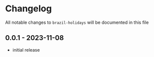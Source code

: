 # Changelog

All notable changes to `brazil-holidays` will be documented in this file

## 0.0.1 - 2023-11-08

- initial release
